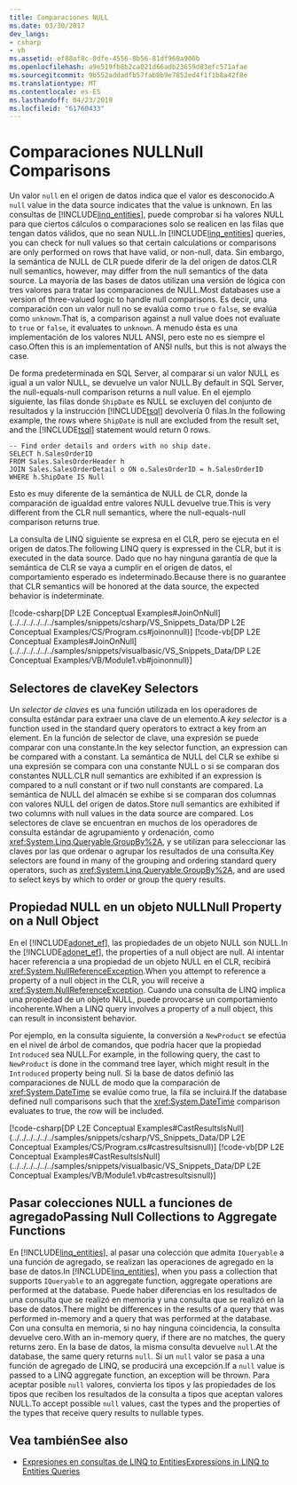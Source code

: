 ```yaml
---
title: Comparaciones NULL
ms.date: 03/30/2017
dev_langs:
- csharp
- vb
ms.assetid: ef88af8c-8dfe-4556-8b56-81df960a900b
ms.openlocfilehash: a9e519fb8b2ca021d66adb23659d83efc571afae
ms.sourcegitcommit: 9b552addadfb57fab0b9e7852ed4f1f1b8a42f8e
ms.translationtype: MT
ms.contentlocale: es-ES
ms.lasthandoff: 04/23/2019
ms.locfileid: "61760433"
---
```

# <a name="null-comparisons"></a><span data-ttu-id="e827c-102">Comparaciones NULL</span><span class="sxs-lookup"><span data-stu-id="e827c-102">Null Comparisons</span></span>
<span data-ttu-id="e827c-103">Un valor `null` en el origen de datos indica que el valor es desconocido.</span><span class="sxs-lookup"><span data-stu-id="e827c-103">A `null` value in the data source indicates that the value is unknown.</span></span> <span data-ttu-id="e827c-104">En las consultas de [!INCLUDE[linq_entities](../../../../../../includes/linq-entities-md.md)], puede comprobar si ha valores NULL para que ciertos cálculos o comparaciones solo se realicen en las filas que tengan datos válidos, que no sean NULL.</span><span class="sxs-lookup"><span data-stu-id="e827c-104">In [!INCLUDE[linq_entities](../../../../../../includes/linq-entities-md.md)] queries, you can check for null values so that certain calculations or comparisons are only performed on rows that have valid, or non-null, data.</span></span> <span data-ttu-id="e827c-105">Sin embargo, la semántica de NULL de CLR puede diferir de la del origen de datos.</span><span class="sxs-lookup"><span data-stu-id="e827c-105">CLR null semantics, however, may differ from the null semantics of the data source.</span></span> <span data-ttu-id="e827c-106">La mayoría de las bases de datos utilizan una versión de lógica con tres valores para tratar las comparaciones de NULL.</span><span class="sxs-lookup"><span data-stu-id="e827c-106">Most databases use a version of three-valued logic to handle null comparisons.</span></span> <span data-ttu-id="e827c-107">Es decir, una comparación con un valor null no se evalúa como `true` o `false`, se evalúa como `unknown`.</span><span class="sxs-lookup"><span data-stu-id="e827c-107">That is, a comparison against a null value does not evaluate to `true` or `false`, it evaluates to `unknown`.</span></span> <span data-ttu-id="e827c-108">A menudo ésta es una implementación de los valores NULL ANSI, pero este no es siempre el caso.</span><span class="sxs-lookup"><span data-stu-id="e827c-108">Often this is an implementation of ANSI nulls, but this is not always the case.</span></span>  
  
 <span data-ttu-id="e827c-109">De forma predeterminada en SQL Server, al comparar si un valor NULL es igual a un valor NULL, se devuelve un valor NULL.</span><span class="sxs-lookup"><span data-stu-id="e827c-109">By default in SQL Server, the null-equals-null comparison returns a null value.</span></span> <span data-ttu-id="e827c-110">En el ejemplo siguiente, las filas donde `ShipDate` es NULL se excluyen del conjunto de resultados y la instrucción [!INCLUDE[tsql](../../../../../../includes/tsql-md.md)] devolvería 0 filas.</span><span class="sxs-lookup"><span data-stu-id="e827c-110">In the following example, the rows where `ShipDate` is null are excluded from the result set, and the [!INCLUDE[tsql](../../../../../../includes/tsql-md.md)] statement would return 0 rows.</span></span>  
  
```  
-- Find order details and orders with no ship date.  
SELECT h.SalesOrderID  
FROM Sales.SalesOrderHeader h  
JOIN Sales.SalesOrderDetail o ON o.SalesOrderID = h.SalesOrderID  
WHERE h.ShipDate IS Null  
```  
  
 <span data-ttu-id="e827c-111">Esto es muy diferente de la semántica de NULL de CLR, donde la comparación de igualdad entre valores NULL devuelve true.</span><span class="sxs-lookup"><span data-stu-id="e827c-111">This is very different from the CLR null semantics, where the null-equals-null comparison returns true.</span></span>  
  
 <span data-ttu-id="e827c-112">La consulta de LINQ siguiente se expresa en el CLR, pero se ejecuta en el origen de datos.</span><span class="sxs-lookup"><span data-stu-id="e827c-112">The following LINQ query is expressed in the CLR, but it is executed in the data source.</span></span> <span data-ttu-id="e827c-113">Dado que no hay ninguna garantía de que la semántica de CLR se vaya a cumplir en el origen de datos, el comportamiento esperado es indeterminado.</span><span class="sxs-lookup"><span data-stu-id="e827c-113">Because there is no guarantee that CLR semantics will be honored at the data source, the expected behavior is indeterminate.</span></span>  
  
 [!code-csharp[DP L2E Conceptual Examples#JoinOnNull](../../../../../../samples/snippets/csharp/VS_Snippets_Data/DP L2E Conceptual Examples/CS/Program.cs#joinonnull)]
 [!code-vb[DP L2E Conceptual Examples#JoinOnNull](../../../../../../samples/snippets/visualbasic/VS_Snippets_Data/DP L2E Conceptual Examples/VB/Module1.vb#joinonnull)]  
  
## <a name="key-selectors"></a><span data-ttu-id="e827c-114">Selectores de clave</span><span class="sxs-lookup"><span data-stu-id="e827c-114">Key Selectors</span></span>  
 <span data-ttu-id="e827c-115">Un *selector de claves* es una función utilizada en los operadores de consulta estándar para extraer una clave de un elemento.</span><span class="sxs-lookup"><span data-stu-id="e827c-115">A *key selector* is a function used in the standard query operators to extract a key from an element.</span></span> <span data-ttu-id="e827c-116">En la función de selector de clave, una expresión se puede comparar con una constante.</span><span class="sxs-lookup"><span data-stu-id="e827c-116">In the key selector function, an expression can be compared with a constant.</span></span> <span data-ttu-id="e827c-117">La semántica de NULL del CLR se exhibe si una expresión se compara con una constante NULL o si se comparan dos constantes NULL.</span><span class="sxs-lookup"><span data-stu-id="e827c-117">CLR null semantics are exhibited if an expression is compared to a null constant or if two null constants are compared.</span></span> <span data-ttu-id="e827c-118">La semántica de NULL del almacén se exhibe si se comparan dos columnas con valores NULL del origen de datos.</span><span class="sxs-lookup"><span data-stu-id="e827c-118">Store null semantics are exhibited if two columns with null values in the data source are compared.</span></span> <span data-ttu-id="e827c-119">Los selectores de clave se encuentran en muchos de los operadores de consulta estándar de agrupamiento y ordenación, como <xref:System.Linq.Queryable.GroupBy%2A>, y se utilizan para seleccionar las claves por las que ordenar o agrupar los resultados de una consulta.</span><span class="sxs-lookup"><span data-stu-id="e827c-119">Key selectors are found in many of the grouping and ordering standard query operators, such as <xref:System.Linq.Queryable.GroupBy%2A>, and are used to select keys by which to order or group the query results.</span></span>  
  
## <a name="null-property-on-a-null-object"></a><span data-ttu-id="e827c-120">Propiedad NULL en un objeto NULL</span><span class="sxs-lookup"><span data-stu-id="e827c-120">Null Property on a Null Object</span></span>  
 <span data-ttu-id="e827c-121">En el [!INCLUDE[adonet_ef](../../../../../../includes/adonet-ef-md.md)], las propiedades de un objeto NULL son NULL.</span><span class="sxs-lookup"><span data-stu-id="e827c-121">In the [!INCLUDE[adonet_ef](../../../../../../includes/adonet-ef-md.md)], the properties of a null object are null.</span></span> <span data-ttu-id="e827c-122">Al intentar hacer referencia a una propiedad de un objeto NULL en el CLR, recibirá <xref:System.NullReferenceException>.</span><span class="sxs-lookup"><span data-stu-id="e827c-122">When you attempt to reference a property of a null object in the CLR, you will receive a <xref:System.NullReferenceException>.</span></span> <span data-ttu-id="e827c-123">Cuando una consulta de LINQ implica una propiedad de un objeto NULL, puede provocarse un comportamiento incoherente.</span><span class="sxs-lookup"><span data-stu-id="e827c-123">When a LINQ query involves a property of a null object, this can result in inconsistent behavior.</span></span>  
  
 <span data-ttu-id="e827c-124">Por ejemplo, en la consulta siguiente, la conversión a `NewProduct` se efectúa en el nivel de árbol de comandos, que podría hacer que la propiedad `Introduced` sea NULL.</span><span class="sxs-lookup"><span data-stu-id="e827c-124">For example, in the following query, the cast to `NewProduct` is done in the command tree layer, which might result in the `Introduced` property being null.</span></span> <span data-ttu-id="e827c-125">Si la base de datos definió las comparaciones de NULL de modo que la comparación de <xref:System.DateTime> se evalúe como true, la fila se incluirá.</span><span class="sxs-lookup"><span data-stu-id="e827c-125">If the database defined null comparisons such that the <xref:System.DateTime> comparison evaluates to true, the row will be included.</span></span>  
  
 [!code-csharp[DP L2E Conceptual Examples#CastResultsIsNull](../../../../../../samples/snippets/csharp/VS_Snippets_Data/DP L2E Conceptual Examples/CS/Program.cs#castresultsisnull)]
 [!code-vb[DP L2E Conceptual Examples#CastResultsIsNull](../../../../../../samples/snippets/visualbasic/VS_Snippets_Data/DP L2E Conceptual Examples/VB/Module1.vb#castresultsisnull)]  
  
## <a name="passing-null-collections-to-aggregate-functions"></a><span data-ttu-id="e827c-126">Pasar colecciones NULL a funciones de agregado</span><span class="sxs-lookup"><span data-stu-id="e827c-126">Passing Null Collections to Aggregate Functions</span></span>  
 <span data-ttu-id="e827c-127">En [!INCLUDE[linq_entities](../../../../../../includes/linq-entities-md.md)], al pasar una colección que admita `IQueryable` a una función de agregado, se realizan las operaciones de agregado en la base de datos.</span><span class="sxs-lookup"><span data-stu-id="e827c-127">In [!INCLUDE[linq_entities](../../../../../../includes/linq-entities-md.md)], when you pass a collection that supports `IQueryable` to an aggregate function, aggregate operations are performed at the database.</span></span> <span data-ttu-id="e827c-128">Puede haber diferencias en los resultados de una consulta que se realizó en memoria y una consulta que se realizó en la base de datos.</span><span class="sxs-lookup"><span data-stu-id="e827c-128">There might be differences in the results of a query that was performed in-memory and a query that was performed at the database.</span></span> <span data-ttu-id="e827c-129">Con una consulta en memoria, si no hay ninguna coincidencia, la consulta devuelve cero.</span><span class="sxs-lookup"><span data-stu-id="e827c-129">With an in-memory query, if there are no matches, the query returns zero.</span></span> <span data-ttu-id="e827c-130">En la base de datos, la misma consulta devuelve `null`.</span><span class="sxs-lookup"><span data-stu-id="e827c-130">At the database, the same query returns `null`.</span></span> <span data-ttu-id="e827c-131">Si un `null` valor se pasa a una función de agregado de LINQ, se producirá una excepción.</span><span class="sxs-lookup"><span data-stu-id="e827c-131">If a `null` value is passed to a LINQ aggregate function, an exception will be thrown.</span></span> <span data-ttu-id="e827c-132">Para aceptar posible `null` valores, convierta los tipos y las propiedades de los tipos que reciben los resultados de la consulta a tipos que aceptan valores NULL.</span><span class="sxs-lookup"><span data-stu-id="e827c-132">To accept possible `null` values, cast the types and the properties of the types that receive query results to nullable types.</span></span>  
  
## <a name="see-also"></a><span data-ttu-id="e827c-133">Vea también</span><span class="sxs-lookup"><span data-stu-id="e827c-133">See also</span></span>

- [<span data-ttu-id="e827c-134">Expresiones en consultas de LINQ to Entities</span><span class="sxs-lookup"><span data-stu-id="e827c-134">Expressions in LINQ to Entities Queries</span></span>](../../../../../../docs/framework/data/adonet/ef/language-reference/expressions-in-linq-to-entities-queries.md)

